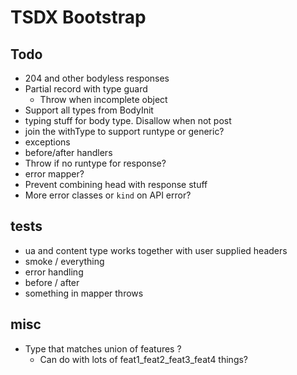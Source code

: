 # TSDX Bootstrap

## Todo

- 204 and other bodyless responses
- Partial record with type guard
  - Throw when incomplete object
- Support all types from BodyInit
- typing stuff for body type. Disallow when not post
- join the withType to support runtype or generic?
- exceptions
- before/after handlers
- Throw if no runtype for response?
- error mapper?
- Prevent combining head with response stuff
- More error classes or `kind` on API error?

## tests

- ua and content type works together with user supplied headers
- smoke / everything
- error handling
- before / after
- something in mapper throws

## misc

- Type that matches union of features ?
  - Can do with lots of feat1_feat2_feat3_feat4 things?

